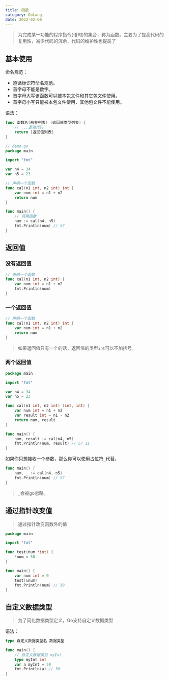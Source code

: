 ```yaml
---
title: 函数
category: GoLang
date: 2022-02-08
---
```


> 为完成某一功能的程序指令(语句)的集合，称为函数。主要为了提高代码的复用性，减少代码的沉余，代码的维护性也提高了

## 基本使用

命名规范：

- 遵循标识符命名规范。
- 首字母不能是数字。
- 首字母大写该函数可以被本包文件和其它包文件使用。
- 首字母小写只能被本包文件使用，其他包文件不能使用。

语法：

```go
func 函数名(形参列表) (返回值类型列表) {
    // ...逻辑代码
    return [返回值列表]
}
```

```go
// demo.go
package main

import "fmt"

var n4 = 34
var n5 = 23

// 声明一个函数
func cal(n1 int, n2 int) int {
	var num int = n1 + n2
	return num
}

func main() {
    // 调用函数
	num := cal(n4, n5)
	fmt.Println(num) // 57
}
```

## 返回值

### 没有返回值

```go
// 声明一个函数
func cal(n1 int, n2 int) {
	var num int = n1 + n2
    fmt.Println(num)
}
```

### 一个返回值

```go
// 声明一个函数
func cal(n1 int, n2 int) int {
	var num int = n1 + n2
	return num
}
```

> 如果返回值只有一个的话，返回值的类型`int`可以不加括号。

### 两个返回值

```go
package main

import "fmt"

var n4 = 34
var n5 = 23

func cal(n1 int, n2 int) (int, int) {
	var num int = n1 + n2
	var result int = n1 - n2
	return num, result
}

func main() {
	num, result := cal(n4, n5)
	fmt.Println(num, result) // 57 11
}
```

如果你只想接收一个参数，那么你可以使用占位符`_`代替。

```go
func main() {
	num, _ := cal(n4, n5)
	fmt.Println(num) // 57
}
```

> `_`会被go忽略。

## 通过指针改变值

> 通过指针改变函数外的值

```go
package main

import "fmt"

func test(num *int) {
	*num = 30
}

func main() {
	var num int = 0
	test(&num)
	fmt.Println(num) // 30
}
```

## 自定义数据类型

> 为了简化数据类型定义，Go支持自定义数据类型

语法：

```go
type 自定义数据类型名 数据类型
```

```go
func main() {
	// 自定义数据类型 myInt
	type myInt int
	var a myInt = 30
	fmt.Println(a) // 30
}
```

